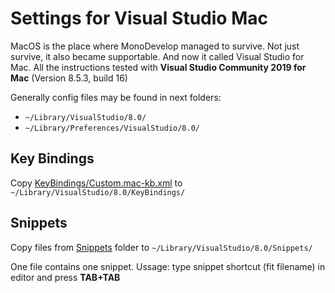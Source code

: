 # Settings for Visual Studio Mac

MacOS is the place where MonoDevelop managed to survive. Not just survive, it also became supportable. And now it called Visual Studio for Mac.
All the instructions tested with **Visual Studio Community 2019 for Mac** (Version 8.5.3, build 16)

Generally config files may be found in next folders:
- `~/Library/VisualStudio/8.0/`
- `~/Library/Preferences/VisualStudio/8.0/`

## Key Bindings
Copy [KeyBindings/Custom.mac-kb.xml](./KeyBindings/Custom.mac-kb.xml) to `~/Library/VisualStudio/8.0/KeyBindings/`

## Snippets
Copy files from [Snippets](./Snippets/) folder to `~/Library/VisualStudio/8.0/Snippets/`

One file contains one snippet. Ussage: type snippet shortcut (fit filename) in editor and press **TAB+TAB**